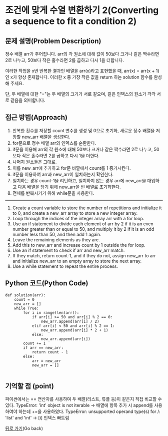 # 조건에 맞게 수열 변환하기 2(Converting a sequence to fit a condition 2)

## 문제 설명(Problem Description)
정수 배열 arr가 주어집니다. arr의 각 원소에 대해 값이 50보다 크거나 같은 짝수라면 2로 나누고, 50보다 작은 홀수라면 2를 곱하고 다시 1을 더합니다.

이러한 작업을 x번 반복한 결과인 배열을 arr(x)라고 표현했을 때, arr(x) = arr(x + 1)인 x가 항상 존재합니다. 이러한 x 중 가장 작은 값을 return 하는 solution 함수를 완성해 주세요.

단, 두 배열에 대한 "="는 두 배열의 크기가 서로 같으며, 같은 인덱스의 원소가 각각 서로 같음을 의미합니다.

## 접근 방법(Approach)
1. 반복한 횟수를 저장할 count 변수를 생성 및 0으로 초기화, 새로운 정수 배열을 저장할 new_arr 배열을 생성한다.
2. for문으로 정수 배열 arr의 인덱스를 순환한다.
3. if문을 이용해 arr의 각 원소에 대해 50보다 크거나 같은 짝수라면 2로 나누고, 50보다 작은 홀수라면 2를 곱하고 다시 1을 더한다.
4. 나머지 원소들은 그대로.
5. 이를 new_arr에 추가하고 for문 바깥에서 count를 1 증가시킨다.
6. if문을 이용하여 arr과 new_arr이 일치하는지 확인한다.
7. 일치하는 경우 count-1을 리턴하고, 일치하지 않는 경우 arr에 new_arr을 대입하고 다음 배열을 담기 위해 new_arr을 빈 배열로 초기화한다.
9. 전체를 반복시키기 위해 while문을 사용한다.
---

1. Create a count variable to store the number of repetitions and initialize it to 0, and create a new_arr array to store a new integer array.
2. Loop through the indices of the integer array arr with a for loop.
3. Use an if statement to divide each element of arr by 2 if it is an even number greater than or equal to 50, and multiply it by 2 if it is an odd number less than 50, and then add 1 again.
4. Leave the remaining elements as they are.
5. Add this to new_arr and increase count by 1 outside the for loop.
6. Use an if statement to check if arr and new_arr match.
7. If they match, return count-1, and if they do not, assign new_arr to arr and initialize new_arr to an empty array to store the next array.
9. Use a while statement to repeat the entire process.
   
## Python 코드(Python Code)
```
def solution(arr):
    count = 0
    new_arr = []
    while True:
        for i in range(len(arr)):
            if arr[i] >= 50 and arr[i] % 2 == 0:
                new_arr.append(arr[i] / 2)
            elif arr[i] < 50 and arr[i] % 2 == 1:
                new_arr.append(arr[i] * 2 + 1)
            else:
                new_arr.append(arr[i])
        count += 1
        if arr == new_arr:
            return count - 1
        else:
            arr = new_arr
            new_arr = []
    
```

## 기억할 점 (point)
파이썬에서는 == 연산자를 사용하여 두 배열(리스트, 튜플 등)이 같은지 직접 비교할 수 있다.
TypeError: 'int' object is not iterable -> 배열에 항목 추가 시 append를 사용하여야 하는데 +=을 사용하였다.
TypeError: unsupported operand type(s) for /: 'list' and 'int' -> [i] 인덱스 빠트림


[뒤로 가기](../README.md)(Go back)
